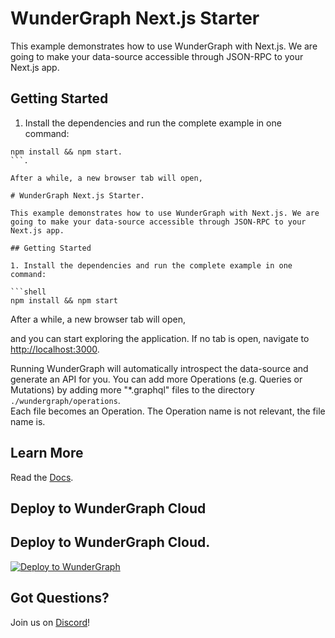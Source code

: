 # WunderGraph Next.js Starter 

This example demonstrates how to use WunderGraph with Next.js. We are going to make your data-source accessible through JSON-RPC to your Next.js app.

## Getting Started
     
1. Install the dependencies and run the complete example in one command:      

```shell
npm install && npm start.  
```.   

After a while, a new browser tab will open,

# WunderGraph Next.js Starter.         
 
This example demonstrates how to use WunderGraph with Next.js. We are going to make your data-source accessible through JSON-RPC to your Next.js app.

## Getting Started

1. Install the dependencies and run the complete example in one command:   

```shell
npm install && npm start
```
    
After a while, a new browser tab will open,       

and you can start exploring the application.
If no tab is open, navigate to [http://localhost:3000](http://localhost:3000).   

Running WunderGraph will automatically introspect the data-source and generate an API for you.
You can add more Operations (e.g. Queries or Mutations) by adding more "\*.graphql" files to the directory `./wundergraph/operations`.    
Each file becomes an Operation. The Operation name is not relevant, the file name is.

## Learn More

Read the [Docs](https://wundergraph.com/docs).


## Deploy to WunderGraph Cloud

## Deploy to WunderGraph Cloud.  

[![Deploy to WunderGraph](https://wundergraph.com/button)](https://cloud.wundergraph.com/new/clone?templateName=nextjs)

## Got Questions?    

Join us on [Discord](https://wundergraph.com/discord)!
